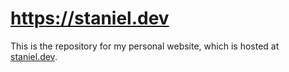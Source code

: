 # https://staniel.dev

This is the repository for my personal website, which is hosted at [staniel.dev](staniel.dev).

